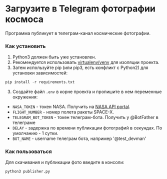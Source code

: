 # Загрузите в Telegram фотографии космоса
Программа публикует в телеграм-канал космические фотографии.

### Как установить
1. Python3 должен быть уже установлен. 
2. Рекомендуется использовать [virtualenv/venv](https://docs.python.org/3/library/venv.html) для изоляции проекта.
3. Затем используйте pip (или pip3, есть конфликт с Python2) для установки зависимостей:
```python
pip install -r requirements.txt
```
3. Создайте файл ```.env``` в корне проекта и пропишите в нем переменные окружения: 
- ```NASA_TOKEN``` - токен NASA. Получить на [NASA API portal](https://api.nasa.gov/).
- ```FLIGHT_NUMBER``` - номер полета ракеты SPACE-X.
- ```TELEGRAM_BOT_TOKEN``` - токен телеграм-бота. Получить у @BotFather в телеграме
- ```DELAY``` - задержка по времени публикации фотографий в секундах. По умолчанию - 1 сутки.
- ```BOT_NAME``` - username телеграм бота, например '@test_devman'
### Как пользоваться
Для скачивания и публикации фото введите в консоли:
```python
python3 publisher.py 
```